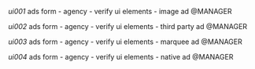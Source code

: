 *ui001* ads form - agency - verify ui elements - image ad @MANAGER

*ui002* ads form - agency - verify ui elements - third party ad @MANAGER

*ui003* ads form - agency - verify ui elements - marquee ad @MANAGER

*ui004* ads form - agency - verify ui elements - native ad @MANAGER